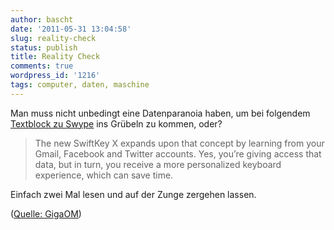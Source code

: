 ```yaml
---
author: bascht
date: '2011-05-31 13:04:58'
slug: reality-check
status: publish
title: Reality Check
comments: true
wordpress_id: '1216'
tags: computer, daten, maschine
---
```


Man muss nicht unbedingt eine Datenparanoia haben, um bei folgendem
[Textblock zu Swype](http://gigaom.com/mobile/how-the-smartest-android-keyboard-got-even-smarter/?utm_source=feedburner&utm_medium=feed&utm_campaign=Feed:+OmMalik+(GigaOM:+Tech) "Textblock zu Swype") ins
Grübeln zu kommen, oder?

> The new SwiftKey X expands upon that concept by learning from your Gmail, Facebook and Twitter accounts. Yes, you’re giving access that data, but in turn, you receive a more personalized keyboard experience, which can save time.


Einfach zwei Mal lesen und auf der Zunge zergehen lassen.

([Quelle: GigaOM](http://gigaom.com/mobile/how-the-smartest-android-keyboard-got-even-smarter/))
